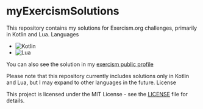 # myExercismSolutions
This repository contains my solutions for Exercism.org challenges, primarily in Kotlin and Lua.
Languages

- ![Kotlin](https://img.shields.io/badge/Language-Kotlin-blue)
- ![Lua](https://img.shields.io/badge/Language-Lua-orange)

You can also see the solution in my [exercism public profile](https://exercism.org/profiles/gilarc)

Please note that this repository currently includes solutions only in Kotlin and Lua, but I may expand to other languages in the future.
License

This project is licensed under the MIT License - see the [LICENSE]([LICENSE) file for details.
